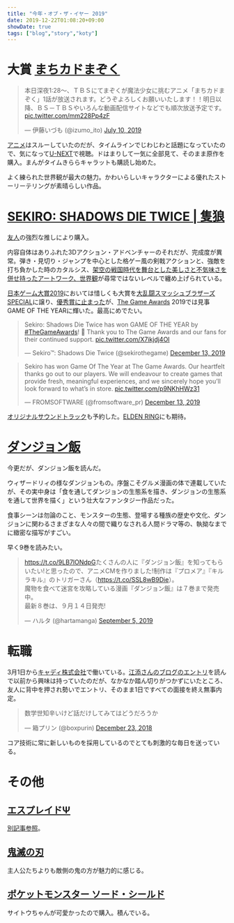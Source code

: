 ```yaml
---
title: "今年・オブ・ザ・イヤー 2019"
date: 2019-12-22T01:08:20+09:00
showDate: true
tags: ["blog","story","koty"]
---
```


# 大賞 [まちカドまぞく](https://twitter.com/izumo_ito)

<blockquote class="twitter-tweet"><p lang="ja" dir="ltr">本日深夜1:28～、ＴＢＳにてまぞくが魔法少女に挑むアニメ「まちカドまぞく」1話が放送されます。どうぞよろしくお願いいたします！！明日以降、ＢＳ－ＴＢＳやいろんな動画配信サイトなどでも順次放送予定です。 <a href="https://t.co/mm228Pp4zF">pic.twitter.com/mm228Pp4zF</a></p>&mdash; 伊藤いづも (@izumo_ito) <a href="https://twitter.com/izumo_ito/status/1149097189186031616?ref_src=twsrc%5Etfw">July 10, 2019</a></blockquote> <script async src="https://platform.twitter.com/widgets.js" charset="utf-8"></script>

[アニメ](http://www.tbs.co.jp/anime/machikado/)はスルーしていたのだが、タイムラインでじわじわと話題になっていたので、気になって[U-NEXT](https://unext.jp)で視聴。ドはまりして一気に全部見て、そのまま原作を購入。まんがタイムきららキャラットも購読し始めた。

よく練られた世界観が最大の魅力。かわいらしいキャラクターによる優れたストーリーテリングが素晴らしい作品。

# [SEKIRO: SHADOWS DIE TWICE | 隻狼](https://www.sekiro.jp/)

[友人](https://twitter.com/_sxdxs_)の強烈な推しにより購入。

内容自体はありふれた3Dアクション・アドベンチャーのそれだが、完成度が異常。弾き・見切り・ジャンプを中心とした格ゲー風の剣戟アクションと、強敵を打ち負かした時のカタルシス、[架空の戦国時代を舞台とした美しさと不気味さを併せ持ったアートワーク、世界観](https://www.famitsu.com/news/201806/22159620.html)が尋常ではないレベルで纏め上げられている。

[日本ゲーム大賞2019](http://awards.cesa.or.jp/prize/index.html)においては惜しくも大賞を[大乱闘スマッシュブラザーズ SPECIAL](http://awards.cesa.or.jp/prize/year/01.html)に譲り、[優秀賞に止まった](http://awards.cesa.or.jp/prize/year/06.html)が、[The Game Awards](https://thegameawards.com/) 2019では見事GAME OF THE YEARに輝いた。最高にめでたい。

<blockquote class="twitter-tweet"><p lang="en" dir="ltr">Sekiro: Shadows Die Twice has won GAME OF THE YEAR by <a href="https://twitter.com/hashtag/TheGameAwards?src=hash&amp;ref_src=twsrc%5Etfw">#TheGameAwards</a>! 🎉 Thank you to The Game Awards and our fans for their continued support. <a href="https://t.co/X7ikjdj4OI">pic.twitter.com/X7ikjdj4OI</a></p>&mdash; Sekiro™: Shadows Die Twice (@sekirothegame) <a href="https://twitter.com/sekirothegame/status/1205346950876282880?ref_src=twsrc%5Etfw">December 13, 2019</a></blockquote> <script async src="https://platform.twitter.com/widgets.js" charset="utf-8"></script>

<blockquote class="twitter-tweet"><p lang="en" dir="ltr">Sekiro has won Game Of The Year at The Game Awards. Our heartfelt thanks go out to our players. We will endeavour to create games that provide fresh, meaningful experiences, and we sincerely hope you’ll look forward to what’s in store. <a href="https://t.co/p9NKhHWz31">pic.twitter.com/p9NKhHWz31</a></p>&mdash; FROMSOFTWARE (@fromsoftware_pr) <a href="https://twitter.com/fromsoftware_pr/status/1205373429353811968?ref_src=twsrc%5Etfw">December 13, 2019</a></blockquote> <script async src="https://platform.twitter.com/widgets.js" charset="utf-8"></script>

[オリジナルサウンドトラック](https://www.sekiro.jp/soundtrack/)も予約した。[ELDEN RING](https://www.fromsoftware.jp/jp/eldenring/)にも期待。

# [ダンジョン飯](https://comic-walker.com/contents/detail/KDCW_EB06000001010000_68/)

今更だが、ダンジョン飯を読んだ。

ウィザードリィの様なダンジョンもの。序盤こそグルメ漫画の体で連載していたが、その実中身は「食を通してダンジョンの生態系を描き、ダンジョンの生態系を通して世界を描く」という壮大なファンタジー作品だった。

食事シーンは勿論のこと、モンスターの生態、登場する種族の歴史や文化、ダンジョンに関わるさまざまな人々の間で織りなされる人間ドラマ等の、執拗なまでに緻密な描写がすごい。

早く9巻を読みたい。

<blockquote class="twitter-tweet"><p lang="ja" dir="ltr"><a href="https://t.co/9LB7lONdpG">https://t.co/9LB7lONdpG</a>たくさんの人に『ダンジョン飯』を知ってもらいたい!と思ったので、アニメCMを作りました!制作は『プロメア』『キルラキル』のトリガーさん（<a href="https://t.co/SSL8wB9Die">https://t.co/SSL8wB9Die</a>）。<br>魔物を食べて迷宮を攻略している漫画『ダンジョン飯』は７巻まで発売中。<br>最新８巻は、９月１４日発売!</p>&mdash; ハルタ (@hartamanga) <a href="https://twitter.com/hartamanga/status/1169610250091028480?ref_src=twsrc%5Etfw">September 5, 2019</a></blockquote> <script async src="https://platform.twitter.com/widgets.js" charset="utf-8"></script>

# 転職

3月1日から[キャディ株式会社](https://corp.caddi.jp/)で働いている。[江添さんのブログのエントリ](https://cpplover.blogspot.com/2018/07/c17.html)を読んで以前から興味は持っていたのだが、なかなか踏ん切りがつかずにいたところ、友人に背中を押され勢いでエントリ、そのまま1日ですべての面接を終え無事内定。

<blockquote class="twitter-tweet"><p lang="ja" dir="ltr">数学世知辛いけど話だけしてみてはどうだろうか</p>&mdash; 箱プリン (@boxpurin) <a href="https://twitter.com/boxpurin/status/1076800153002987520?ref_src=twsrc%5Etfw">December 23, 2018</a></blockquote> <script async src="https://platform.twitter.com/widgets.js" charset="utf-8"></script>

コア技術に常に新しいものを採用しているのでとても刺激的な毎日を送っている。

# その他

## [エスプレイドΨ](https://m2stg.com/esprade/)

[別記事参照](https://www.agate-pris.dev/posts/buy-esprade-psi/)。

## [鬼滅の刃](https://kimetsu.com/)

主人公たちよりも敵側の鬼の方が魅力的に感じる。

## [ポケットモンスター ソード・シールド](https://www.pokemon.co.jp/ex/sword_shield/)

サイトウちゃんが可愛かったので購入。積んでいる。
